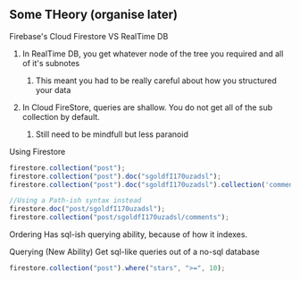 ## Some THeory (organise later)

Firebase's Cloud Firestore VS RealTime DB

1. In RealTime DB, you get whatever node of the tree you required and all of it's subnotes

   1. This meant you had to be really careful about how you structured your data

2. In Cloud FireStore, queries are shallow. You do not get all of the sub collection by default.

   1. Still need to be mindfull but less paranoid

Using Firestore

```javascript
firestore.collection("post");
firestore.collection("post").doc("sgoldfI170uzadsl");
firestore.collection("post").doc("sgoldfI170uzadsl").collection('comments);

//Using a Path-ish syntax instead
firestore.doc("post/sgoldfI170uzadsl");
firestore.collection("post/sgoldfI170uzadsl/comments");
```

Ordering
Has sql-ish querying ability, because of how it indexes.

Querying (New Ability)
Get sql-like queries out of a no-sql database

```javascript
firestore.collection("post").where("stars", ">=", 10);
```
